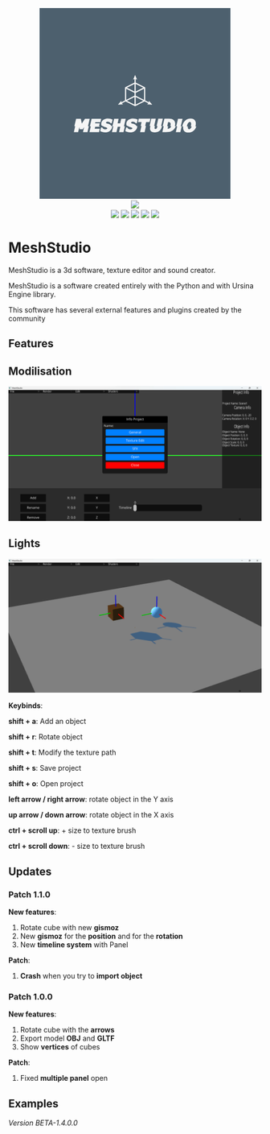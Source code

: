 <p align="center">
  <img src="meshstudio_logo.png">
  <br>
  <img src="https://img.shields.io/badge/Version-1.4.0.0-green?style=for-the-badge">
  <br>
  <img src="https://img.shields.io/badge/Author-Creator754915-blue?style=flat-square">
  <img src="https://img.shields.io/badge/Open%20Source-Yes-darkgreen?style=flat-square">
  <img src="https://img.shields.io/badge/Maintained%3F-Yes-lightblue?style=flat-square">
  <img src="https://img.shields.io/badge/Written%20In-Python-darkcyan?style=flat-square">
  <img src="https://hits.seeyoufarm.com/api/count/incr/badge.svg?url=https%3A%2F%2Fgithub.com%2FCreator754915%2FMeshStudio&title=Visitors&edge_flat=false"/></a>
</p>

# MeshStudio
MeshStudio is a 3d software, texture editor and sound creator.

MeshStudio is a software created entirely with the Python and with Ursina Engine library.

This software has several external features and plugins created by the community

## Features

<h2>Modilisation</h2>

<img src="Features/general.png">

<h2>Lights</h2>

<img src="Features/lights.png">

**Keybinds**:

  **shift + a**: Add an object

  **shift + r**: Rotate object
  
  **shift + t**: Modify the texture path
  
  **shift + s**: Save project
  
  **shift + o**: Open project

  **left arrow / right arrow**: rotate object in the Y axis

  **up arrow / down arrow**: rotate object in the X axis

  **ctrl + scroll up**: + size to texture brush
  
  **ctrl + scroll down**: - size to texture brush

## Updates

### Patch 1.1.0

**New features**:
   1. Rotate cube with new **gismoz**
   2. New **gismoz** for the **position** and for the **rotation**
   3. New **timeline system** with Panel

**Patch**:
   1. **Crash** when you try to **import object**


### Patch 1.0.0

**New features**:
   1. Rotate cube with the **arrows**
   2. Export model **OBJ** and **GLTF**
   3. Show **vertices** of cubes 

**Patch**:
   1. Fixed **multiple panel** open

## Examples


*Version BETA-1.4.0.0*

